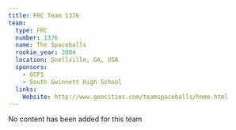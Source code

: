 ```yaml
---
title: FRC Team 1376
team:
  type: FRC
  number: 1376
  name: The Spaceballs
  rookie_year: 2004
  location: Snellville, GA, USA
  sponsors:
    - GCPS
    - South Gwinnett High School
  links:
    Website: http://www.geocities.com/teamspaceballs/home.html
---
```

No content has been added for this team